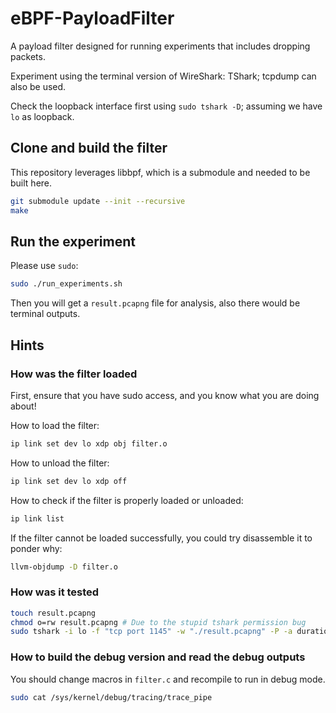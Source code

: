 # eBPF-PayloadFilter

A payload filter designed for running experiments that includes dropping packets.

Experiment using the terminal version of WireShark: TShark; tcpdump can also be used.

Check the loopback interface first using `sudo tshark -D`; assuming we have `lo` as loopback.

## Clone and build the filter

This repository leverages libbpf, which is a submodule and needed to be built here.

```bash
git submodule update --init --recursive
make
```

## Run the experiment

Please use `sudo`:

```bash
sudo ./run_experiments.sh
```

Then you will get a `result.pcapng` file for analysis, also there would be terminal outputs.

## Hints

### How was the filter loaded

First, ensure that you have sudo access, and you know what you are doing about!

How to load the filter:

```bash
ip link set dev lo xdp obj filter.o
```
How to unload the filter:

```bash
ip link set dev lo xdp off
```

How to check if the filter is properly loaded or unloaded:

```bash
ip link list
```

If the filter cannot be loaded successfully, you could try disassemble it to ponder why:

```bash
llvm-objdump -D filter.o
```

### How was it tested

```bash
touch result.pcapng
chmod o=rw result.pcapng # Due to the stupid tshark permission bug
sudo tshark -i lo -f "tcp port 1145" -w "./result.pcapng" -P -a duration:5
```

### How to build the debug version and read the debug outputs

You should change macros in `filter.c` and recompile to run in debug mode.

```bash
sudo cat /sys/kernel/debug/tracing/trace_pipe
```